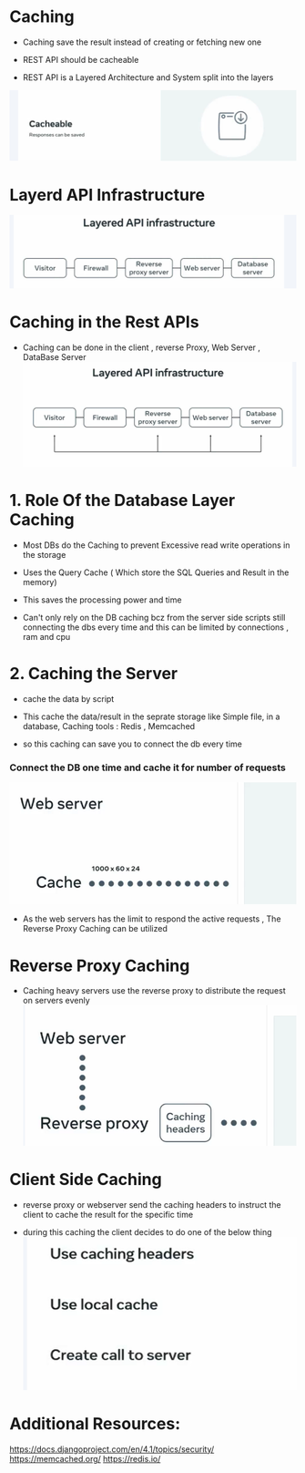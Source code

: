 #
# Caching
- Caching save the result instead of creating or fetching new one 

- REST API should be cacheable 
- REST API is a Layered Architecture and System split into the layers

![alt text](image-20.png)

# Layerd API Infrastructure 

![alt text](image-21.png)

# Caching in the Rest APIs
- Caching can be done in the client , reverse Proxy, Web Server , DataBase Server 
![alt text](image-22.png)

# 1. Role Of the Database Layer Caching 
- Most DBs do the Caching to prevent Excessive read write operations in the storage
- Uses the Query Cache ( Which store the SQL Queries and Result in the memory)
- This saves the processing power and time 

- Can't only rely on the DB caching bcz from the server side scripts still connecting the dbs every time and this can be limited  by connections , ram and cpu

# 2. Caching the Server
- cache the data by script 
- This cache the data/result in the seprate storage like Simple file, in a database, Caching tools : Redis , Memcached

- so this caching can save you to connect the db every time

### Connect the DB one time and cache it for number of requests

![alt text](image-23.png)

- As the web servers has the limit to respond the active requests , The Reverse Proxy Caching can be utilized

# Reverse Proxy Caching 
- Caching heavy servers use the reverse proxy to distribute the request on servers evenly 
![alt text](image-24.png)

# Client Side Caching 

- reverse proxy or webserver send the caching headers to instruct the client to cache the result for the specific time 

- during this caching the client decides to do one of the below thing
![alt text](image-25.png)


# Additional Resources:
https://docs.djangoproject.com/en/4.1/topics/security/
https://memcached.org/
https://redis.io/
